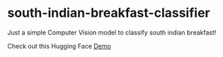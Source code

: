 # south-indian-breakfast-classifier
Just a simple Computer Vision model to classify south indian breakfast!

Check out this Hugging Face [Demo](https://huggingface.co/spaces/umasiyer/south-indian-breakfast)
